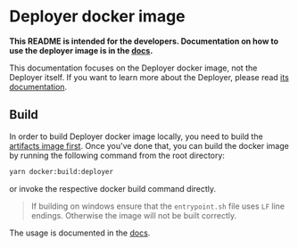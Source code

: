 # Deployer docker image

**This README is intended for the developers. Documentation on how to use the deployer image is in the
[docs](https://docs.api3.org/airnode/latest/grp-providers/docker/deployer-image.html).**

This documentation focuses on the Deployer docker image, not the Deployer itself. If you want to learn more about the
Deployer, please read [its documentation](../README.md).

## Build

In order to build Deployer docker image locally, you need to build the
[artifacts image first](../../../docker/README.md). Once you've done that, you can build the docker image by running the
following command from the root directory:

```bash
yarn docker:build:deployer
```

or invoke the respective docker build command directly.

> If building on windows ensure that the `entrypoint.sh` file uses `LF` line endings. Otherwise the image will not be
> built correctly.

The usage is documented in the [docs](https://docs.api3.org/airnode/latest/grp-providers/docker/deployer-image.html).
